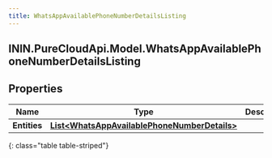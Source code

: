 ```yaml
---
title: WhatsAppAvailablePhoneNumberDetailsListing
---
```

## ININ.PureCloudApi.Model.WhatsAppAvailablePhoneNumberDetailsListing

## Properties

|Name | Type | Description | Notes|
|------------ | ------------- | ------------- | -------------|
| **Entities** | [**List&lt;WhatsAppAvailablePhoneNumberDetails&gt;**](WhatsAppAvailablePhoneNumberDetails.html) |  | [optional] |
{: class="table table-striped"}


